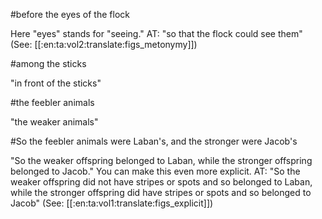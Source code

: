 #before the eyes of the flock

Here "eyes" stands for "seeing." AT: "so that the flock could see them" (See: [[:en:ta:vol2:translate:figs_metonymy]])

#among the sticks

"in front of the sticks"

#the feebler animals

"the weaker animals"

#So the feebler animals were Laban's, and the stronger were Jacob's

"So the weaker offspring belonged to Laban, while the stronger offspring belonged to Jacob." You can make this even more explicit. AT: "So the weaker offspring did not have stripes or spots and so belonged to Laban, while the stronger offspring did have stripes or spots and so belonged to Jacob" (See: [[:en:ta:vol1:translate:figs_explicit]])